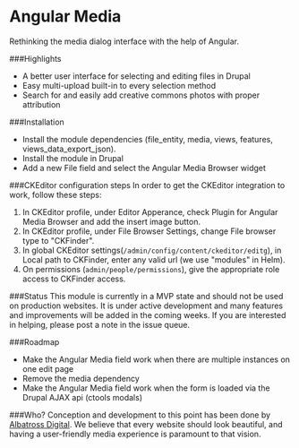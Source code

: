 Angular Media
=============

Rethinking the media dialog interface with the help of Angular.

###Highlights
* A better user interface for selecting and editing files in Drupal
* Easy multi-upload built-in to every selection method
* Search for and easily add creative commons photos with proper attribution

###Installation
* Install the module dependencies (file_entity, media, views, features, views_data_export_json).
* Install the module in Drupal
* Add a new File field and select the Angular Media Browser widget

###CKEditor configuration steps
In order to get the CKEditor integration to work, follow these steps:
1. In CKEditor profile, under Editor Apperance, check Plugin for Angular Media Browser and add the insert image button.
2. In CKEditor profile, under File Browser Settings, change File browser type to "CKFinder".
3. In global CKEditor settings(`/admin/config/content/ckeditor/editg`), in Local path to CKFinder, enter any valid url (we use "modules" in Helm).
4. On permissions (`admin/people/permissions`), give the appropriate role access to CKFinder access.

###Status
This module is currently in a MVP state and should not be used on production websites.  It is under active development and many features and improvements will be added in the coming weeks. If you are interested in helping, please post a note in the issue queue.

###Roadmap
* Make the Angular Media field work when there are multiple instances on one edit page
* Remove the media dependency
* Make the Angular Media field work when the form is loaded via the Drupal AJAX api (ctools modals)


###Who?
Conception and development to this point has been done by <a href="http://albatrossdigital.com">Albatross Digital</a>. We believe that every website should look beautiful, and having a user-friendly media experience is paramount to that vision.